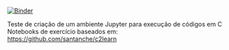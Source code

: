 [![Binder](https://mybinder.org/badge_logo.svg)](https://mybinder.org/v2/gh/janiosl/C/tree/master/C_Binder/HEAD)

Teste de criação de um ambiente Jupyter para execução de códigos em C
Notebooks de exercício baseados em: https://github.com/santanche/c2learn

